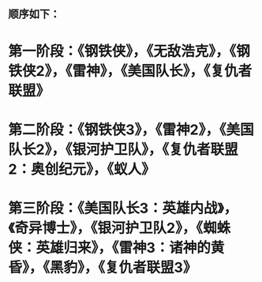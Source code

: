 ## 顺序如下：
# 第一阶段：《钢铁侠》，《无敌浩克》，《钢铁侠2》，《雷神》，《美国队长》，《复仇者联盟》
# 第二阶段：《钢铁侠3》，《雷神2》，《美国队长2》，《银河护卫队》，《复仇者联盟2：奥创纪元》，《蚁人》
# 第三阶段：《美国队长3：英雄内战》，《奇异博士》，《银河护卫队2》，《蜘蛛侠：英雄归来》，《雷神3：诸神的黄昏》，《黑豹》，《复仇者联盟3》 
